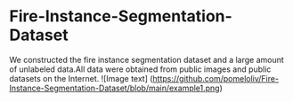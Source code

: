 # Fire-Instance-Segmentation-Dataset
We constructed the fire instance segmentation dataset and a large amount of unlabeled data.All data were obtained from public images and public datasets on the Internet.
![Image text] (https://github.com/pomeloliv/Fire-Instance-Segmentation-Dataset/blob/main/example1.png)

